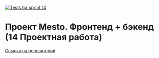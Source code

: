 <!--- [![Tests for sprint 13](https://github.com/artiquanta/express-mesto-gha/actions/workflows/tests-13-sprint.yml/badge.svg)](https://github.com/artiquanta/express-mesto-gha/actions/workflows/tests-13-sprint.yml)  --->

[![Tests for sprint 14](https://github.com/artiquanta/express-mesto-gha/actions/workflows/tests-14-sprint.yml/badge.svg)](https://github.com/artiquanta/express-mesto-gha/actions/workflows/tests-14-sprint.yml)

# Проект Mesto. Фронтенд + бэкенд (14 Проектная работа)


[Ссылка на репозиторий](https://github.com/artiquanta/express-mesto-gha/)

